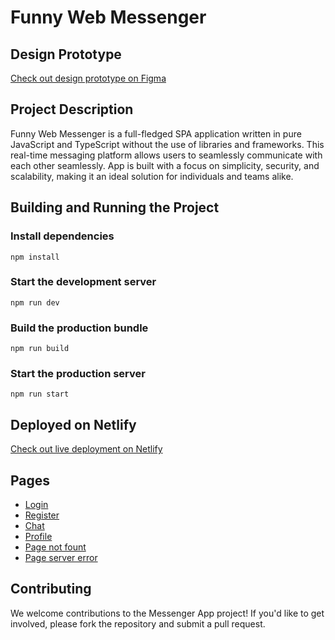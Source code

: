**Funny Web Messenger**
================

**Design Prototype**
------------------

[Check out design prototype on Figma](https://www.figma.com/design/jF5fFFzgGOxQeB4CmKWTiE/Chat_external_link?node-id=0-1&t=zcELR3fOSb24Sdg7-0)

**Project Description**
---------------------

Funny Web Messenger is a full-fledged SPA application written in pure JavaScript and TypeScript without the use of libraries and frameworks. This real-time messaging platform allows users to seamlessly communicate with each other seamlessly. App is built with a focus on simplicity, security, and scalability, making it an ideal solution for individuals and teams alike.

**Building and Running the Project**
-----------------------------------

### Install dependencies
`npm install`

### Start the development server
`npm run dev`


### Build the production bundle
`npm run build`


### Start the production server
`npm run start`

**Deployed on Netlify**
---------------------

[Check out live deployment on Netlify](https://funny-web-messenger.netlify.app)

**Pages**
-----

* [Login](https://funny-web-messenger.netlify.app/login)
* [Register](https://funny-web-messenger.netlify.app/signup)
* [Chat](https://funny-web-messenger.netlify.app/chat)
* [Profile](https://funny-web-messenger.netlify.app/profile)
* [Page not fount](https://funny-web-messenger.netlify.app/page404)
* [Page server error](https://funny-web-messenger.netlify.app/page500)

**Contributing**
------------

We welcome contributions to the Messenger App project! If you'd like to get involved, please fork the repository and submit a pull request.
